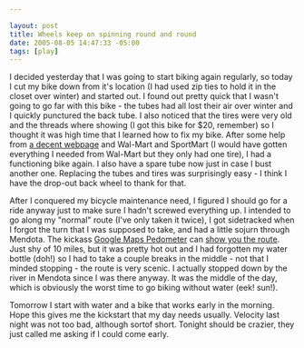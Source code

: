 ```yaml
--- 

layout: post
title: Wheels keep on spinning round and round
date: 2005-08-05 14:47:33 -05:00
tags: [play]
---
```

I decided yesterday that I was going to start biking again regularly, so today I cut my bike down from it's location (I had used zip ties to hold it in the closet over winter) and started out.  I found out pretty quick that I wasn't going to go far with this bike - the tubes had all lost their air over winter and I quickly punctured the back tube.  I also noticed that the tires were very old and the threads where showing (I got this bike for $20, remember) so I thought it was high time that I learned how to fix my bike.  After some help from <a href="http://www.sheldonbrown.com/harris/hub.html">a decent webpage</a> and Wal-Mart and SportMart (I would have gotten everything I needed from Wal-Mart but they only had one tire), I had a functioning bike again.  I also have a spare tube now just in case I bust another one.  Replacing the tubes and tires was surprisingly easy - I think I have the drop-out back wheel to thank for that.

After I conquered my bicycle maintenance need, I figured I should go for a ride anyway just to make sure I hadn't screwed everything up.  I intended to go along my "normal" route (I've only taken it twice), I got sidetracked when I forgot the turn that I was supposed to take, and had a little sojurn through Mendota.  The kickass <a href="http://www.sueandpaul.com/gmapPedometer/">Google Maps Pedometer</a> can <a href="http://xrl.us/gz9t">show you the route</a>.   Just shy of 10 miles, but it was pretty hot out and I had forgotten my water bottle (doh!) so I had to take a couple breaks in the middle - not that I minded stopping - the route is very scenic.  I actually stopped down by the river in Mendota since I was there anyway.  It was the middle of the day, which is obviously the worst time to go biking without water (eek! sun!).

Tomorrow I start with water and a bike that works early in the morning.  Hope this gives me the kickstart that my day needs usually. Velocity last night was not too bad, although sortof short.  Tonight should be crazier, they just called me asking if I could come early.
